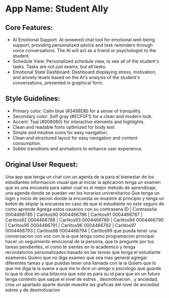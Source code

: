 # **App Name**: Student Ally

## Core Features:

- AI Emotional Support: AI-powered chat tool for emotional well-being support, providing personalized advice and task reminders through voice conversations. The AI will act as a friend or psychologist to the student.
- Schedule View: Personalized schedule view, to see all of the student's tasks. Tasks are not just exams, but all tasks.
- Emotional State Dashboard: Dashboard displaying stress, motivation, and anxiety levels based on the AI's analysis of the student's conversations, presented in graphical form.

## Style Guidelines:

- Primary color: Calm blue (#3498DB) for a sense of tranquility.
- Secondary color: Soft gray (#ECF0F1) for a clean and modern look.
- Accent: Teal (#008080) for interactive elements and highlights.
- Clean and readable fonts optimized for body text.
- Simple and intuitive icons for easy navigation.
- Clean and structured layout for easy navigation and content consumption.
- Subtle transitions and animations to enhance user experience.

## Original User Request:
Una app que tenga un chat con un agenta de ia para el bienestar de los estudiantes informacion visual que al iniciar la aplicacion tenga un examen que es una encuesta para saber cual es el mejor metodo de aprendizaje, una agenda donde se puedan ver los horarios universitarios Que tenga un login y inicio de secion donde la encuesta se muestre al principio y tenga un boton de skipiar la encuesta en caso de que el estudiante no este seguro de como aprende Agrega estos usuarios con su contrasena ID | Contraseña 0004466785 | Carlitos90 0004466786 | Carlitos91 0004466787 | Carlitos92 0004466788 | Carlitos93 0004466789 | Carlitos94 0004466790 | Carlitos95 0004466791 | Carlitos96 0004466792 | Carlitos97 0004466793 | Carlitos98 0004466794 | Carlitos99 que pueda tener una conversacion con voz con la ia que tenga como programacion principal hacer un seguimiento emocional de la persona, que te pregunte por tus tareas pendientes, el como te sientes en lo academico y tenga recordatorios personalizados basado en las tareas que tenga el estudiante examenes Quiero que no diga examen que sea mas general agregar diferentes tareas y que puedas tener una llamada con la ia Quiero que lo que me diga la ia suene a que me lo dice un amigo o psicologo que guarde lo que le dice en una bitacora que solo es para su id para que en un futuro tenga contexto que saque el nivel de estres , desmotivacion , y anciedad; crea un apartado aparte donde muestre las graficas del nivel de anciedad estres y de desmotivacion
  
